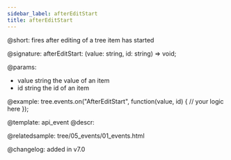 ```yaml
---
sidebar_label: afterEditStart
title: afterEditStart
---          
```


@short: fires after editing of a tree item has started

@signature: afterEditStart: (value: string, id: string) => void;

@params: 
- value     string  the value of an item
- id        string  the id of an item

@example:
tree.events.on("AfterEditStart", function(value, id) {
    // your logic here
});


@template: api_event
@descr:

@relatedsample: tree/05_events/01_events.html

@changelog: added in v7.0


